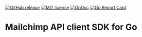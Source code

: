 [![GitHub release](https://img.shields.io/github/release/leonelquinteros/mailchimp.svg)](https://github.com/leonelquinteros/mailchimp)
[![MIT license](https://img.shields.io/badge/License-MIT-blue.svg)](LICENSE)
[![GoDoc](https://godoc.org/github.com/leonelquinteros/mailchimp?status.svg)](https://godoc.org/github.com/leonelquinteros/mailchimp)
[![Go Report Card](https://goreportcard.com/badge/github.com/leonelquinteros/mailchimp)](https://goreportcard.com/report/github.com/leonelquinteros/mailchimp)

# Mailchimp API client SDK for Go

